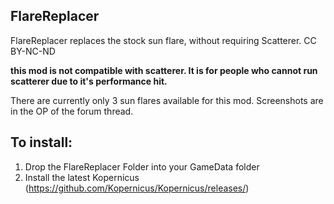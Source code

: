 ## FlareReplacer

FlareReplacer replaces the stock sun flare, without requiring Scatterer. 
CC BY-NC-ND

**this mod is not compatible with scatterer. It is for people who cannot run scatterer due to it's performance hit.**

There are currently only 3 sun flares available for this mod. Screenshots are in the OP of the forum thread.

## To install:
1. Drop the FlareReplacer Folder into your GameData folder
2. Install the latest Kopernicus (https://github.com/Kopernicus/Kopernicus/releases/)





